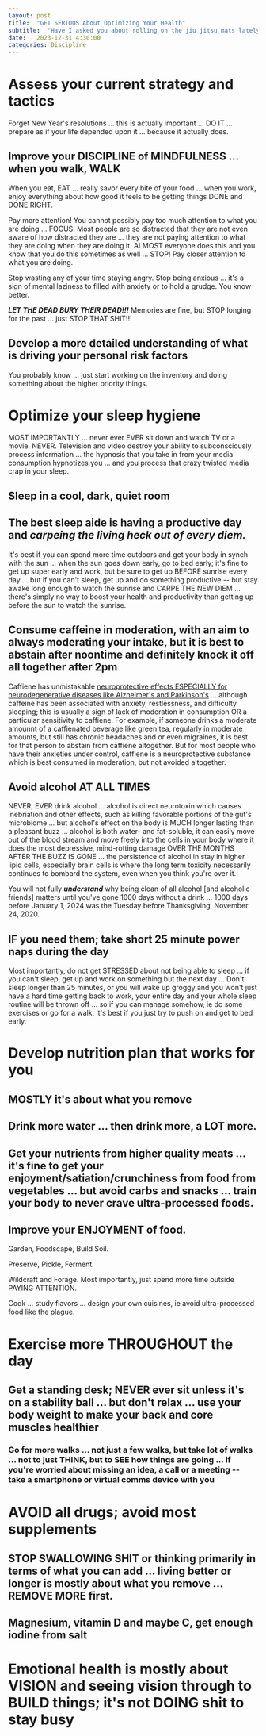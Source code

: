 ```yaml
---
layout: post
title:  "GET SERIOUS About Optimizing Your Health"
subtitle:  "Have I asked you about rolling on the jiu jitsu mats lately"
date:   2023-12-31 4:30:00
categories: Discipline
---
```


# Assess your current strategy and tactics

Forget New Year's resolutions ... this is actually important ... DO IT ... prepare as if your life depended upon it ... because it actually does.

## Improve your DISCIPLINE of MINDFULNESS ... when you walk, WALK

When you eat, EAT ... really savor every bite of your food ... when you work, enjoy everything about how good it feels to be getting things DONE and DONE RIGHT.  

Pay more attention! You cannot possibly pay too much attention to what you are doing ... FOCUS. Most people are so distracted that they are not even aware of how distracted they are ... they are not paying attention to what they are doing when they are doing it. ALMOST everyone does this and you know that you do this sometimes as well ... STOP! Pay closer attention to what you are doing.

Stop wasting any of your time staying angry. Stop being anxious ... it's a sign of mental laziness to filled with anxiety or to hold a grudge.  You know better.

***LET THE DEAD BURY THEIR DEAD!!!*** Memories are fine, but STOP longing for the past ... just STOP THAT SHIT!!!

## Develop a more detailed understanding of what is driving your personal risk factors

You probably know ... just start working on the inventory and doing something about the higher priority things.

# Optimize your sleep hygiene

MOST IMPORTANTLY ... never ever EVER sit down and watch TV or a movie.  NEVER. Television and video destroy your ability to subconsciously process information ... the hypnosis that you take in from your media consumption hypnotizes you ... and you process that crazy twisted media crap in your sleep.

## Sleep in a cool, dark, quiet room

## The best sleep aide is having a productive day and *carpeing the living heck out of every diem.*

It's best if you can spend more time outdoors and get your body in synch with the sun ... when the sun goes down early, go to bed early; it's fine to get up super early and work, but be sure to get up BEFORE sunrise every day ... but if you can't sleep, get up and do something productive -- but stay awake long enough to watch the sunrise and CARPE THE NEW DIEM ... there's simply no way to boost your health and productivity than getting up before the sun to watch the sunrise.

## Consume caffeine in moderation, with an aim to always moderating your intake, but it is best to abstain after noontime and definitely knock it off all together after 2pm

Caffiene has unmistakable [neuroprotective effects ESPECIALLY for neurodegenerative diseases like Alzheimer's and Parkinson's](https://www.ncbi.nlm.nih.gov/pmc/articles/PMC6492672/) ... although caffeine has been associated with anxiety, restlessness, and difficulty sleeping; this is usually a sign of lack of moderation in consumption OR a particular sensitivity to caffiene. For example, if someone drinks a moderate amounnt of a caffienated beverage like green tea, regularly in moderate amounts, but still has chronic headaches and or even migraines, it is best for that person to abstain from caffiene altogether.  But for most people who have their anxieties under control, caffiene is a neuroprotective substance which is best consumed in moderation, but not avoided altogether. 

## Avoid alcohol AT ALL TIMES

NEVER, EVER drink alcohol ... alcohol is direct neurotoxin which causes inebriation and other effects, such as killing favorable portions of the gut's microbiome ... but alcohol's effect on the body is MUCH longer lasting than a pleasant buzz ... alcohol is both water- and fat-soluble, it can easily move out of the blood stream and move freely into the cells in your body where it does the most depressive, mind-rotting damage OVER THE MONTHS AFTER THE BUZZ IS GONE ... the persistence of alcohol in stay in higher lipid cells, especially brain cells is where the long term toxicity necessarily continues to bombard the system, even when you think you're over it.

You will not fully ***understand*** why being clean of all alcohol [and alcoholic friends] matters until you've gone 1000 days without a drink ... 1000 days before January 1, 2024 was the Tuesday before Thanksgiving, November 24, 2020.

## IF you need them; take short 25 minute power naps during the day

Most importantly, do not get STRESSED about not being able to sleep ... if you can't sleep, get up and work on something but the next day ... Don't sleep longer than 25 minutes, or you will wake up groggy and you won't just have a hard time getting back to work, your entire day and your whole sleep routine will be thrown off ... so if you can manage somehow, ie do some exercises or go for a walk, it's best if you just try to push on and get to bed early.

# Develop nutrition plan that works for you

## MOSTLY it's about what you remove

## Drink more water ... then drink more, a LOT more.

## Get your nutrients from higher quality meats ... it's fine to get your enjoyment/satiation/crunchiness from food from vegetables ... but avoid carbs and snacks ... train your body to never crave ultra-processed foods.

## Improve your ENJOYMENT of food.

Garden, Foodscape, Build Soil. 

Preserve, Pickle, Ferment. 

Wildcraft and Forage. Most importantly, just spend more time outside PAYING ATTENTION.

Cook ... study flavors ... design your own cuisines, ie avoid ultra-processed food like the plague. 

# Exercise more THROUGHOUT the day

## Get a standing desk; NEVER ever sit unless it's on a stability ball ... but don't relax ... use your body weight to make your back and core muscles healthier

### Go for more walks ... not just a few walks,  but take lot of walks ... not to just THINK, but to SEE how things are going ... if you're worried about missing an idea, a call or a meeting -- take a smartphone or virtual comms device with you

# AVOID all drugs; avoid most supplements

## STOP SWALLOWING SHIT or thinking primarily in terms of what you can add ... living better or longer is mostly about what you remove ... REMOVE MORE first.

## Magnesium, vitamin D and maybe C, get enough iodine from salt

# Emotional health is mostly about VISION and seeing vision through to BUILD things; it's not DOING shit to stay busy